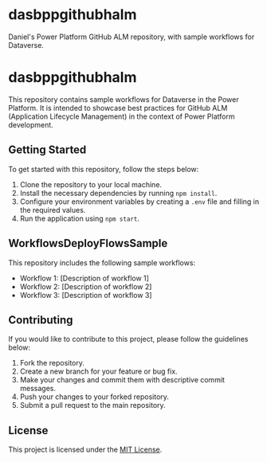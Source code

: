 # dasbppgithubhalm
Daniel's Power Platform GitHub ALM repository, with sample workflows for Dataverse.
# dasbppgithubhalm

This repository contains sample workflows for Dataverse in the Power Platform. It is intended to showcase best practices for GitHub ALM (Application Lifecycle Management) in the context of Power Platform development.

## Getting Started

To get started with this repository, follow the steps below:

1. Clone the repository to your local machine.
2. Install the necessary dependencies by running `npm install`.
3. Configure your environment variables by creating a `.env` file and filling in the required values.
4. Run the application using `npm start`.

## WorkflowsDeployFlowsSample
This repository includes the following sample workflows:

- Workflow 1: [Description of workflow 1]
- Workflow 2: [Description of workflow 2]
- Workflow 3: [Description of workflow 3]

## Contributing

If you would like to contribute to this project, please follow the guidelines below:

1. Fork the repository.
2. Create a new branch for your feature or bug fix.
3. Make your changes and commit them with descriptive commit messages.
4. Push your changes to your forked repository.
5. Submit a pull request to the main repository.

## License

This project is licensed under the [MIT License](LICENSE).
